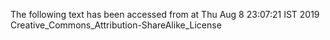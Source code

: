 The following text has been accessed from at Thu Aug 8 23:07:21 IST 2019
Creative_Commons_Attribution-ShareAlike_License
